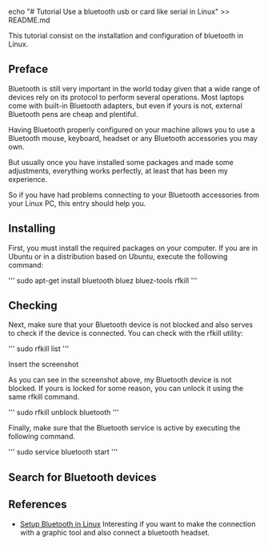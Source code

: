 echo "# Tutorial Use a bluetooth usb or card like serial in Linux" >> README.md

This tutorial consist on the installation and configuration of bluetooth in Linux.

## Preface

Bluetooth is still very important in the world today given that a wide range of devices rely on its protocol to perform several operations. Most laptops come with built-in Bluetooth adapters, but even if yours is not, external Bluetooth pens are cheap and plentiful.

Having Bluetooth properly configured on your machine allows you to use a Bluetooth mouse, keyboard, headset or any Bluetooth accessories you may own.

But usually once you have installed some packages and made some adjustments, everything works perfectly, at least that has been my experience.

So if you have had problems connecting to your Bluetooth accessories from your Linux PC, this entry should help you.

## Installing

First, you must install the required packages on your computer. If you are in Ubuntu or in a distribution based on Ubuntu, execute the following command:

'''
sudo apt-get install bluetooth bluez bluez-tools rfkill
'''

## Checking

Next, make sure that your Bluetooth device is not blocked and also serves to check if the device is connected. You can check with the rfkill utility:

'''
sudo rfkill list
'''

Insert the screenshot

As you can see in the screenshot above, my Bluetooth device is not blocked. If yours is locked for some reason, you can unlock it using the same rfkill command.

'''
sudo rfkill unblock bluetooth
'''

Finally, make sure that the Bluetooth service is active by executing the following command.

'''
sudo service bluetooth start
'''

## Search for Bluetooth devices

## References
* [Setup Bluetooth in Linux](https://maslinux.es/como-configurar-bluetooth-en-gnulinux/)
Interesting if you want to make the connection with a graphic tool and also connect a bluetooth headset.

